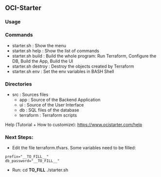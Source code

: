 ## OCI-Starter
### Usage

### Commands
- starter.sh         : Show the menu
- starter.sh help    : Show the list of commands
- starter.sh build   : Build the whole program: Run Terraform, Configure the DB, Build the App, Build the UI
- starter.sh destroy : Destroy the objects created by Terraform
- starter.sh env     : Set the env variables in BASH Shell

### Directories
- src           : Sources files
    - app       : Source of the Backend Application
    - ui        : Source of the User Interface
    - db        : SQL files of the database
    - terraform : Terraform scripts

Help (Tutorial + How to customize): https://www.ocistarter.com/help

### Next Steps:
- Edit the file terraform.tfvars. Some variables need to be filled:
```
prefix="__TO_FILL__"
db_password="__TO_FILL__"
```

- Run:
  cd __TO_FILL__
  ./starter.sh
